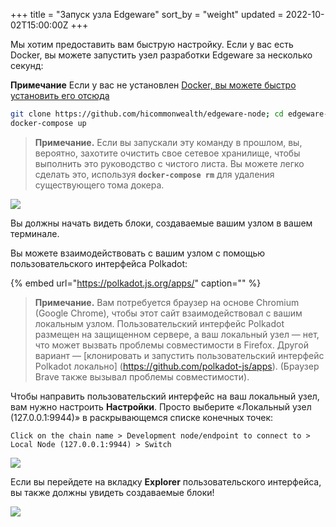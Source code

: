 +++
title = "Запуск узла Edgeware"
sort_by = "weight"
updated = 2022-10-02T15:00:00Z
+++

Мы хотим предоставить вам быструю настройку. Если у вас есть Docker, вы можете запустить узел разработки Edgeware за несколько секунд:

**Примечание** Если у вас не установлен [Docker, вы можете быстро установить его отсюда](https://docs.docker.com/get-docker/)

```bash
git clone https://github.com/hicommonwealth/edgeware-node; cd edgeware-node/docker;
docker-compose up
```

>**Примечание.** Если вы запускали эту команду в прошлом, вы, вероятно, захотите очистить свое сетевое хранилище, чтобы выполнить это руководство с чистого листа. Вы можете легко сделать это, используя **`docker-compose rm`** для удаления существующего тома докера.

![](https://user-images.githubusercontent.com/32852637/111100462-38007800-851e-11eb-887e-b35da08c8e70.png)

Вы должны начать видеть блоки, создаваемые вашим узлом в вашем терминале.

Вы можете взаимодействовать с вашим узлом с помощью пользовательского интерфейса Polkadot:

{% embed url="https://polkadot.js.org/apps/" caption="" %}

>**Примечание.** Вам потребуется браузер на основе Chromium \(Google Chrome\), чтобы этот сайт взаимодействовал с вашим локальным узлом. Пользовательский интерфейс Polkadot размещен на защищенном сервере, а ваш локальный узел — нет, что может вызвать проблемы совместимости в Firefox. Другой вариант — [клонировать и запустить пользовательский интерфейс Polkadot локально] (https://github.com/polkadot-js/apps). \(Браузер Brave также вызывал проблемы совместимости\).

Чтобы направить пользовательский интерфейс на ваш локальный узел, вам нужно настроить **Настройки**. Просто выберите «Локальный узел \(127.0.0.1:9944\)» в раскрывающемся списке конечных точек:

```
Click on the chain name > Development node/endpoint to connect to > Local Node (127.0.0.1:9944) > Switch
```

![](https://user-images.githubusercontent.com/32852637/111102434-75670480-8522-11eb-9d23-e0f651e30fc9.png)

Если вы перейдете на вкладку **Explorer** пользовательского интерфейса, вы также должны увидеть создаваемые блоки!

![](https://user-images.githubusercontent.com/32852637/111102554-beb75400-8522-11eb-90d4-d17ab54faff8.png)
